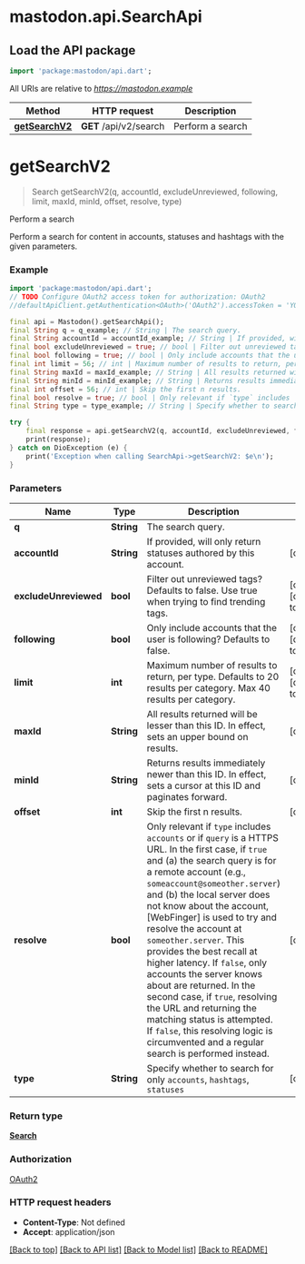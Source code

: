 # mastodon.api.SearchApi

## Load the API package
```dart
import 'package:mastodon/api.dart';
```

All URIs are relative to *https://mastodon.example*

Method | HTTP request | Description
------------- | ------------- | -------------
[**getSearchV2**](SearchApi.md#getsearchv2) | **GET** /api/v2/search | Perform a search


# **getSearchV2**
> Search getSearchV2(q, accountId, excludeUnreviewed, following, limit, maxId, minId, offset, resolve, type)

Perform a search

Perform a search for content in accounts, statuses and hashtags with the given parameters.

### Example
```dart
import 'package:mastodon/api.dart';
// TODO Configure OAuth2 access token for authorization: OAuth2
//defaultApiClient.getAuthentication<OAuth>('OAuth2').accessToken = 'YOUR_ACCESS_TOKEN';

final api = Mastodon().getSearchApi();
final String q = q_example; // String | The search query.
final String accountId = accountId_example; // String | If provided, will only return statuses authored by this account.
final bool excludeUnreviewed = true; // bool | Filter out unreviewed tags? Defaults to false. Use true when trying to find trending tags.
final bool following = true; // bool | Only include accounts that the user is following? Defaults to false.
final int limit = 56; // int | Maximum number of results to return, per type. Defaults to 20 results per category. Max 40 results per category.
final String maxId = maxId_example; // String | All results returned will be lesser than this ID. In effect, sets an upper bound on results.
final String minId = minId_example; // String | Returns results immediately newer than this ID. In effect, sets a cursor at this ID and paginates forward.
final int offset = 56; // int | Skip the first n results.
final bool resolve = true; // bool | Only relevant if `type` includes `accounts` or if `query` is a HTTPS URL. In the first case, if `true` and (a) the search query is for a remote account (e.g., `someaccount@someother.server`) and (b) the local server does not know about the account, [WebFinger] is used to try and resolve the account at `someother.server`. This provides the best recall at higher latency. If `false`, only accounts the server knows about are returned. In the second case, if `true`, resolving the URL and returning the matching status is attempted. If `false`, this resolving logic is circumvented and a regular search is performed instead.
final String type = type_example; // String | Specify whether to search for only `accounts`, `hashtags`, `statuses`

try {
    final response = api.getSearchV2(q, accountId, excludeUnreviewed, following, limit, maxId, minId, offset, resolve, type);
    print(response);
} catch on DioException (e) {
    print('Exception when calling SearchApi->getSearchV2: $e\n');
}
```

### Parameters

Name | Type | Description  | Notes
------------- | ------------- | ------------- | -------------
 **q** | **String**| The search query. | 
 **accountId** | **String**| If provided, will only return statuses authored by this account. | [optional] 
 **excludeUnreviewed** | **bool**| Filter out unreviewed tags? Defaults to false. Use true when trying to find trending tags. | [optional] [default to false]
 **following** | **bool**| Only include accounts that the user is following? Defaults to false. | [optional] [default to false]
 **limit** | **int**| Maximum number of results to return, per type. Defaults to 20 results per category. Max 40 results per category. | [optional] [default to 20]
 **maxId** | **String**| All results returned will be lesser than this ID. In effect, sets an upper bound on results. | [optional] 
 **minId** | **String**| Returns results immediately newer than this ID. In effect, sets a cursor at this ID and paginates forward. | [optional] 
 **offset** | **int**| Skip the first n results. | [optional] 
 **resolve** | **bool**| Only relevant if `type` includes `accounts` or if `query` is a HTTPS URL. In the first case, if `true` and (a) the search query is for a remote account (e.g., `someaccount@someother.server`) and (b) the local server does not know about the account, [WebFinger] is used to try and resolve the account at `someother.server`. This provides the best recall at higher latency. If `false`, only accounts the server knows about are returned. In the second case, if `true`, resolving the URL and returning the matching status is attempted. If `false`, this resolving logic is circumvented and a regular search is performed instead. | [optional] 
 **type** | **String**| Specify whether to search for only `accounts`, `hashtags`, `statuses` | [optional] 

### Return type

[**Search**](Search.md)

### Authorization

[OAuth2](../README.md#OAuth2)

### HTTP request headers

 - **Content-Type**: Not defined
 - **Accept**: application/json

[[Back to top]](#) [[Back to API list]](../README.md#documentation-for-api-endpoints) [[Back to Model list]](../README.md#documentation-for-models) [[Back to README]](../README.md)

